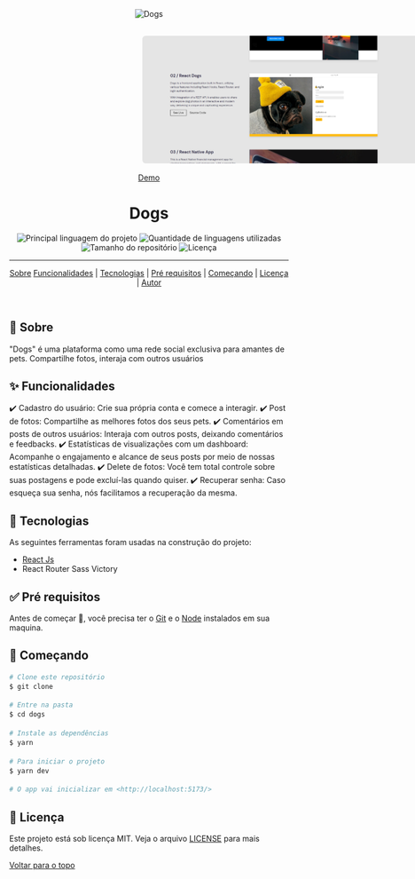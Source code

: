 <div align="center" id="top"> 
  <img src="./dogs/public/gif.gif" alt="Dogs" />

  &#xa0;
<img src='./screenshot.png' style='border-radius: .4rem; width:800px; margin: 0 15rem' />

  <a href="https://dogs.rodrigolima.tech">Demo</a>
</div>

<h1 align="center">Dogs</h1>

<p align="center">
  <img alt="Principal linguagem do projeto" src="https://img.shields.io/github/languages/top/thiagonmiziara/dogs?color=56BEB8">

  <img alt="Quantidade de linguagens utilizadas" src="https://img.shields.io/github/languages/count/thiagonmiziara/dogs?color=56BEB8">

  <img alt="Tamanho do repositório" src="https://img.shields.io/github/repo-size/thiagonmiziara/dogs?color=56BEB8">

  <img alt="Licença" src="https://img.shields.io/github/license/thiagonmiziara/dogs?color=56BEB8">

</p>

<!-- Status -->



<hr>

<p align="center">
  <a href="#dart-sobre">Sobre</a> 
  <a href="#sparkles-funcionalidades">Funcionalidades</a>  | 
  <a href="#rocket-tecnologias">Tecnologias</a>  | 
  <a href="#white_check_mark-pré-requesitos">Pré requisitos</a>  | 
  <a href="#checkered_flag-começando">Começando</a>  | 
  <a href="#memo-licença">Licença</a>  | 
  <a href="https://github.com/thiagonmiziara" target="_blank">Autor</a>
</p>

<br>

## :dart: Sobre ##

"Dogs" é uma plataforma  como uma rede social exclusiva para amantes de pets. Compartilhe fotos, interaja com outros usuários

## :sparkles: Funcionalidades ##

✔️ Cadastro do usuário: Crie sua própria conta e comece a interagir.
✔️ Post de fotos: Compartilhe as melhores fotos dos seus pets.
✔️ Comentários em posts de outros usuários: Interaja com outros posts, deixando comentários e feedbacks.
✔️ Estatísticas de visualizações com um dashboard: Acompanhe o engajamento e alcance de seus posts por meio de nossas estatísticas detalhadas.
✔️ Delete de fotos: Você tem total controle sobre suas postagens e pode excluí-las quando quiser.
✔️ Recuperar senha: Caso esqueça sua senha, nós facilitamos a recuperação da mesma.

## :rocket: Tecnologias ##

As seguintes ferramentas foram usadas na construção do projeto:


- [React Js](https://pt-br.reactjs.org/)
- React Router
  Sass
  Victory


## :white_check_mark: Pré requisitos ##

Antes de começar :checkered_flag:, você precisa ter o [Git](https://git-scm.com) e o [Node](https://nodejs.org/en/) instalados em sua maquina.

## :checkered_flag: Começando ##

```bash
# Clone este repositório
$ git clone

# Entre na pasta
$ cd dogs

# Instale as dependências
$ yarn

# Para iniciar o projeto
$ yarn dev

# O app vai inicializar em <http://localhost:5173/>
```

## :memo: Licença ##

Este projeto está sob licença MIT. Veja o arquivo [LICENSE](LICENSE.md) para mais detalhes.



<a href="#top">Voltar para o topo</a>
